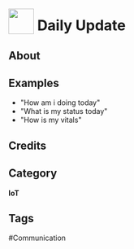 # <img src="https://raw.githack.com/FortAwesome/Font-Awesome/master/svgs/solid/robot.svg" card_color="#22A7F0" width="50" height="50" style="vertical-align:bottom"/> Daily Update


## About


## Examples
* "How am i doing today"
* "What is my status today"
* "How is my vitals"

## Credits


## Category
**IoT**

## Tags
#Communication


